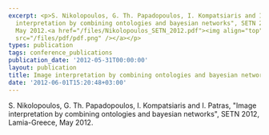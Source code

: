 ```yaml
---
excerpt: <p>S. Nikolopoulos, G. Th. Papadopoulos, I. Kompatsiaris and I. Patras, "Image
  interpretation by combining ontologies and bayesian networks", SETN 2012, Lamia-Greece,
  May 2012.<a href="/files/Nikolopoulos_SETN_2012.pdf"><img align="top" alt="" border="0"
  src="/files/pdf/pdf.png" /></a></p>
types: publication
tags: conference_publications
publication_date: '2012-05-31T00:00:00'
layout: publication
title: Image interpretation by combining ontologies and bayesian networks
date: '2012-06-01T15:20:48+03:00'
---
```

<p>S. Nikolopoulos, G. Th. Papadopoulos, I. Kompatsiaris and I. Patras, "Image interpretation by combining ontologies and bayesian networks", SETN 2012, Lamia-Greece, May 2012.<a href="/files/Nikolopoulos_SETN_2012.pdf"><img align="top" alt="" border="0" src="/files/pdf/pdf.png" /></a></p>
